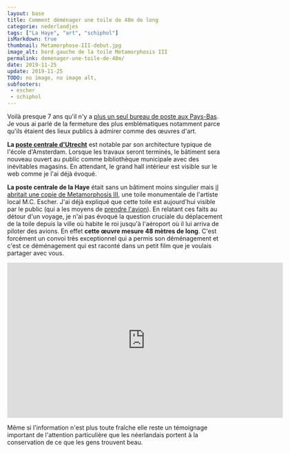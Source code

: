 ```yaml
---
layout: base
title: Comment déménager une toile de 48m de long
categorie: nederlandjes
tags: ["La Haye", "art", "schiphol"]
isMarkdown: true
thumbnail: Metamorphose-III-debut.jpg
image_alt: bord gauche de la toile Metamorphosis III
permalink: demenager-une-toile-de-48m/
date: 2019-11-25
update: 2019-11-25
TODO: no image, no image alt,  
subfooters:
 - escher
 - schiphol
---
```



Voilà presque 7 ans qu'il n'y a [plus un seul bureau de poste aux Pays-Bas](/la-fin-des-bureaux-de-poste). Je vous ai parlé de la fermeture des plus emblématiques notamment parce qu'ils étaient des lieux publics à admirer comme des œuvres d'art.

**La [poste centrale d'Utrecht](/dernier-bureau-de-poste-Utrecht)** est notable par son architecture typique de l'école d'Amsterdam. Lorsque les travaux seront terminés, le bâtiment sera  nouveau ouvert au public comme bibliothèque municipale avec des inévitables magasins. En attendant, le grand hall intérieur est visible sur le web comme je l'ai déjà évoqué.

**La poste centrale de la Haye** était sans un bâtiment moins singulier mais [il abritait une copie de Metamorphosis III](/schiphol-hall-M-metamorphose), une toile monumentale de l'artiste local M.C. Escher. J'ai déjà expliqué que cette toile est aujourd'hui visible par le public (qui a les moyens de [prendre l'avion](/tag/avion/)). En relatant ces faits au détour d'un voyage, je n'ai pas évoqué la question cruciale du déplacement de la toile depuis la ville où habite le roi jusqu'à l'aéroport où il lui arriva de piloter des avions. En effet **cette œuvre mesure 48 mètres de long**. C'est forcément un convoi très exceptionnel qui a permis son déménagement et c'est ce déménagement qui est raconté dans un petit film que je voulais partager avec vous.

<!-- HTML -->
<div class="flex flex-col items-center">
<iframe src="https://player.vimeo.com/video/59554543" width="640" height="360" frameborder="0" allow="autoplay; fullscreen" allowfullscreen></iframe>
</div>
<!-- / HTML -->

Même si l'information n'est plus toute fraîche elle reste un témoignage important de l'attention particulière que les néerlandais portent à la conservation de ce que les gens trouvent beau.

<!-- post notes:
https://vimeo.com/59554543
--->
